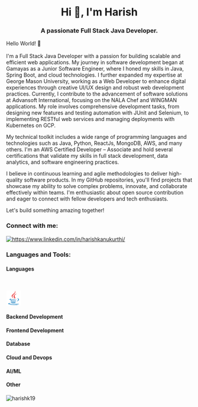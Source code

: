 <h1 align="center">Hi 👋, I'm Harish</h1>
<h3 align="center">A passionate Full Stack Java Developer.</h3>

<p>Hello World! 👋 <br> <br>
I'm a Full Stack Java Developer with a passion for building scalable and efficient web applications. My journey in software development began at Gamayas as a Junior Software Engineer, where I honed my skills in Java, Spring Boot, and cloud technologies. I further expanded my expertise at George Mason University, working as a Web Developer to enhance digital experiences through creative UI/UX design and robust web development practices. Currently, I contribute to the advancement of software solutions at Advansoft International, focusing on the NALA Chef and WINGMAN applications. My role involves comprehensive development tasks, from designing new features and testing automation with JUnit and Selenium, to implementing RESTful web services and managing deployments with Kubernetes on GCP.

My technical toolkit includes a wide range of programming languages and technologies such as Java, Python, ReactJs, MongoDB, AWS, and many others. I'm an AWS Certified Developer – Associate and hold several certifications that validate my skills in full stack development, data analytics, and software engineering practices.

I believe in continuous learning and agile methodologies to deliver high-quality software products. In my GitHub repositories, you'll find projects that showcase my ability to solve complex problems, innovate, and collaborate effectively within teams. I'm enthusiastic about open source contribution and eager to connect with fellow developers and tech enthusiasts.

Let's build something amazing together!</p>

<h3 align="left">Connect with me:</h3>
<p align="left">
<a href="https://linkedin.com/in/https://www.linkedin.com/in/harishkanukurthi/" target="blank"><img align="center" src="https://raw.githubusercontent.com/rahuldkjain/github-profile-readme-generator/master/src/images/icons/Social/linked-in-alt.svg" alt="https://www.linkedin.com/in/harishkanukurthi/" height="30" width="40" /></a>
</p>

<h3 align="left">Languages and Tools:</h3>

<h4> Languages </h4>  <br> 

<p>  <a href="https://www.java.com" target="_blank" rel="noreferrer"> <img src="https://raw.githubusercontent.com/devicons/devicon/master/icons/java/java-original.svg" alt="java" width="40" height="40"/> </a></p>

<h4> Backend Development </h4>
<h4> Frontend Development</h4>
<h4> Database </h4>
<h4> Cloud and Devops </h4>
<h4> AI/ML </h4>
<h4> Other </h4>
  
<p align="left">  </p>

<p><img align="center" src="https://github-readme-stats.vercel.app/api/top-langs?username=harishk19&show_icons=true&locale=en&layout=compact" alt="harishk19" /></p>

